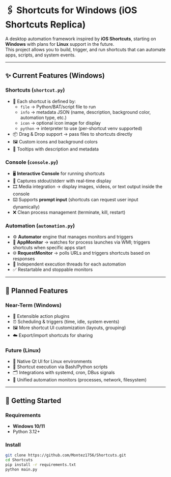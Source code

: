 # 🖇️ Shortcuts for Windows (iOS Shortcuts Replica)

A desktop automation framework inspired by **iOS Shortcuts**, starting on **Windows** with plans for **Linux** support in the future.  
This project allows you to build, trigger, and run shortcuts that can automate apps, scripts, and system events.

---

## ✨ Current Features (Windows)

### Shortcuts (`shortcut.py`)
- 🎯 Each shortcut is defined by:
  - `file` → Python/BAT/script file to run  
  - `info` → metadata JSON (name, description, background color, automation type, etc.)  
  - `icon` → optional icon image for display  
  - `python` → interpreter to use (per-shortcut venv supported)  
- 📦 Drag & Drop support → pass files to shortcuts directly  
- 🖼️ Custom icons and background colors  
- 📝 Tooltips with description and metadata  

### Console (`console.py`)
- 🖥️ **Interactive Console** for running shortcuts  
- 🔎 Captures stdout/stderr with real-time display  
- 🎞️ Media integration → display images, videos, or text output inside the console  
- ⌨️ Supports **prompt input** (shortcuts can request user input dynamically)  
- ❌ Clean process management (terminate, kill, restart)  

### Automation (`automation.py`)
- ⚙️ **Automator** engine that manages monitors and triggers  
- 👀 **AppMonitor** → watches for process launches via WMI; triggers shortcuts when specific apps start  
- 🌐 **RequestMonitor** → polls URLs and triggers shortcuts based on responses  
- 🔄 Independent execution threads for each automation  
- ✅ Restartable and stoppable monitors  

---

## 📌 Planned Features

### Near-Term (Windows)
- 🔌 Extensible action plugins  
- ⏰ Scheduling & triggers (time, idle, system events)  
- 🖼️ More shortcut UI customization (layouts, grouping)  
- ☁️ Export/import shortcuts for sharing  

### Future (Linux)
- 🐧 Native Qt UI for Linux environments  
- 🔧 Shortcut execution via Bash/Python scripts  
- 🗂️ Integrations with systemd, cron, DBus signals  
- 🔌 Unified automation monitors (processes, network, filesystem)  

---

## 🚀 Getting Started

### Requirements
- **Windows 10/11**  
- Python 3.12+  

### Install
```bash
git clone https://github.com/Montez1756/Shortcuts.git
cd Shortcuts
pip install -r requirements.txt
python main.py
